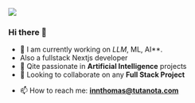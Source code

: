  
  
  ![](https://res.cloudinary.com/innthomas/image/upload/v1612322213/landscape_cv_m4gktf.jpg)

  ### Hi there 👋

- 🔭 I am currently working on *LLM*, ML, AI**.
- Also a fullstack Nextjs developer 
- 🌱 Qite passionate in **Artificial Intelligence** projects
- 👯 Looking to collaborate on any **Full Stack Project**
<!--- 🤔 I’m looking for help with ...-->
<!--- 💬 Ask me about ...-->
- 📫 How to reach me: **innthomas@tutanota.com**
<!--- 😄 Pronouns: ...-->
<!--- ⚡ Fun fact: ...-->
